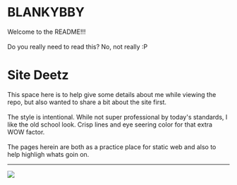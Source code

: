 # BLANKYBBY
Welcome to the README!!!<br><br> Do you really need to read this? No, not really :P

# Site Deetz
This space here is to help give some details about me while viewing the repo, but also wanted to share a bit about the site first.<br><br>The style is intentional. While not super professional by today's standards, I like the old school look. Crisp lines and eye seering color for that extra WOW factor.<br><br>The pages herein are both as a practice place for static web and also to help highligh whats goin on.<br>

---
[![](https://visitcount.itsvg.in/api?id=blankybby&icon=0&color=0)](https://visitcount.itsvg.in)
